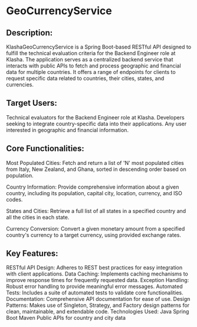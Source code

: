 # GeoCurrencyService

## Description:
KlashaGeoCurrencyService is a Spring Boot-based RESTful API designed to fulfill the technical evaluation criteria for the Backend Engineer role at Klasha. The application serves as a centralized backend service that interacts with public APIs to fetch and process geographic and financial data for multiple countries. It offers a range of endpoints for clients to request specific data related to countries, their cities, states, and currencies.

## Target Users:
Technical evaluators for the Backend Engineer role at Klasha.
Developers seeking to integrate country-specific data into their applications.
Any user interested in geographic and financial information.

## Core Functionalities:
Most Populated Cities: Fetch and return a list of 'N' most populated cities from Italy, New Zealand, and Ghana, sorted in descending order based on population.

Country Information: Provide comprehensive information about a given country, including its population, capital city, location, currency, and ISO codes.

States and Cities: Retrieve a full list of all states in a specified country and all the cities in each state.

Currency Conversion: Convert a given monetary amount from a specified country's currency to a target currency, using provided exchange rates.

## Key Features:
RESTful API Design: Adheres to REST best practices for easy integration with client applications.
Data Caching: Implements caching mechanisms to improve response times for frequently requested data.
Exception Handling: Robust error handling to provide meaningful error messages.
Automated Tests: Includes a suite of automated tests to validate core functionalities.
Documentation: Comprehensive API documentation for ease of use.
Design Patterns: Makes use of Singleton, Strategy, and Factory design patterns for clean, maintainable, and extendable code.
Technologies Used:
Java
Spring Boot
Maven
Public APIs for country and city data
